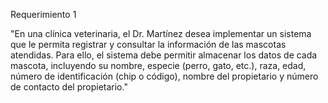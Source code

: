 Requerimiento 1

"En una clínica veterinaria, el Dr. Martínez desea implementar un sistema que le permita registrar y consultar la información de las mascotas atendidas.
Para ello, el sistema debe permitir almacenar los datos de cada mascota, incluyendo su nombre, especie (perro, gato, etc.),
raza, edad, número de identificación (chip o código), nombre del propietario y número de contacto del propietario."
